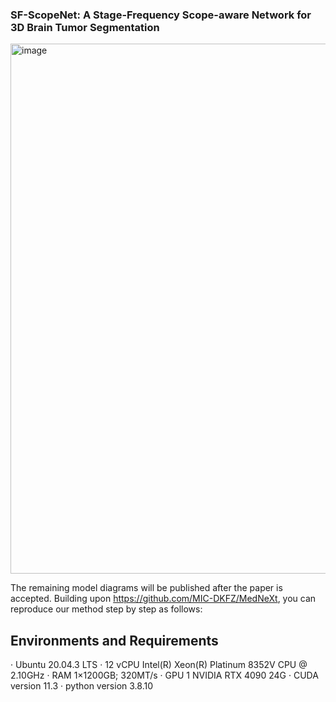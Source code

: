 ### SF-ScopeNet: A Stage-Frequency Scope-aware Network for 3D Brain Tumor Segmentation

<img width="1677" height="848" alt="image" src="https://github.com/user-attachments/assets/19df0b0e-1fa3-4ad4-a894-edc305891e25" />

The remaining model diagrams will be published after the paper is accepted.
Building upon https://github.com/MIC-DKFZ/MedNeXt, you can reproduce our method step by step as follows:

## Environments and Requirements
&middot; Ubuntu 20.04.3 LTS
&middot; 12 vCPU Intel(R) Xeon(R) Platinum 8352V CPU @ 2.10GHz
&middot; RAM 1×1200GB; 320MT/s
&middot; GPU 1 NVIDIA RTX 4090 24G
&middot; CUDA version 11.3
&middot; python version 3.8.10














